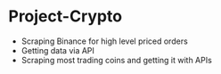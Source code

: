 # Project-Crypto
* Scraping Binance for high level priced orders
* Getting data via API
* Scraping most trading coins and getting it with APIs

